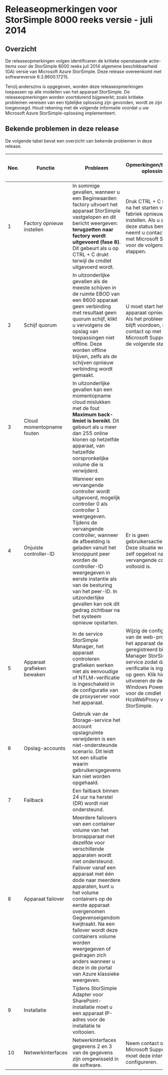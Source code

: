 <properties 
   pageTitle="Releaseopmerkingen voor versie StorSimple 8000 los | Microsoft Azure"
   description="Beschrijving van de nieuwe functies, openstaande actie-items en beschikbaar tijdelijke oplossingen voor de juli 2014 Microsoft Azure StorSimple release."
   services="storsimple"
   documentationCenter="NA"
   authors="SharS"
   manager="carmonm"
   editor="" />
 <tags 
   ms.service="storsimple"
   ms.devlang="NA"
   ms.topic="article"
   ms.tgt_pltfrm="NA"
   ms.workload="TBD"
   ms.date="04/18/2016"
   ms.author="v-sharos" />

# <a name="storsimple-8000-series-release-version-release-notes---july-2014"></a>Releaseopmerkingen voor StorSimple 8000 reeks versie - juli 2014 

## <a name="overview"></a>Overzicht

De releaseopmerkingen volgen identificeren de kritieke openstaande actie-items voor de StorSimple 8000 reeks juli 2014 algemene beschikbaarheid (GA) versie van Microsoft Azure StorSimple. Deze release overeenkomt met softwareversie 6.3.9600.17215.  

Tenzij anderszins is opgegeven, worden deze releaseopmerkingen toepassen op alle modellen van het apparaat StorSimple. De releaseopmerkingen worden voortdurend bijgewerkt; zoals kritieke problemen vereisen van een tijdelijke oplossing zijn gevonden, wordt ze zijn toegevoegd. Houd rekening met de volgende informatie voordat u uw Microsoft Azure StorSimple-oplossing implementeert.  

## <a name="known-issues-in-this-release"></a>Bekende problemen in deze release
De volgende tabel bevat een overzicht van bekende problemen in deze release.  
 
| Nee. | Functie | Probleem | Opmerkingen/tijdelijke oplossing | Dit geldt voor fysiek apparaat | Dit geldt voor virtueel apparaat |
|-----|---------|-------|----------------------------|----------------------------|---------------------------|
| 1 | Factory opnieuw instellen | In sommige gevallen, wanneer u een Beginwaarden factory uitvoert het apparaat StorSimple vastgelopen en dit bericht weergeven: **terugzetten naar factory wordt uitgevoerd (fase 8)**. Dit gebeurt als u op CTRL + C drukt terwijl de cmdlet uitgevoerd wordt. | Druk CTRL + C niet op na het starten van een fabriek opnieuw instellen. Als u al in deze status bent, neemt u contact op met Microsoft Support voor de volgende stappen. | Ja | Nee |
| 2 | Schijf quorum | In uitzonderlijke gevallen als de meeste schijven in de ruimte EBOD van een 8600 apparaat geen verbinding met resultaat geen quorum schijf, klikt u vervolgens de opslag van toepassingen niet offline. Deze worden offline blijven, zelfs als de schijven opnieuw verbinding wordt gemaakt. | U moet start het apparaat opnieuw op. Als het probleem zich blijft voordoen, neemt u contact op met Microsoft Support voor de volgende stappen. | Ja | Nee |
| 3 | Cloud momentopname fouten | In uitzonderlijke gevallen kan een momentopname cloud mislukken met de fout **Maximum back-limiet is bereikt**. Dit gebeurt als u meer dan 255 online klonen op hetzelfde apparaat, van hetzelfde oorspronkelijke volume die is verwijderd. | | Ja | Ja |
| 4 | Onjuiste controller-ID | Wanneer een vervangende controller wordt uitgevoerd, mogelijk controller 0 als controller 1 weergegeven. Tijdens de vervangende controller, wanneer de afbeelding is geladen vanuit het knooppunt peer worden de controller-ID weergegeven in eerste instantie als van de besturing van het peer-ID. In uitzonderlijke gevallen kan ook dit gedrag zichtbaar na het systeem opnieuw opstarten. | Er is geen gebruikersactie vereist. Deze situatie worden zelf opgelost nadat de vervangende controller voltooid is. | Ja | Nee |
| 5 | Apparaat grafieken bewaken | In de service StorSimple Manager, het apparaat controleren grafieken werken niet als eenvoudige of NTLM-verificatie is ingeschakeld in de configuratie van de proxyserver voor het apparaat. | Wijzig de configuratie van de web-proxy voor het apparaat dat is geregistreerd bij uw Manager StorSimple-service zodat dat verificatie is ingesteld op geen. Klik hiertoe uitvoeren de de Windows PowerShell voor de cmdlet Set-HcsWebProxy van StorSimple. | Ja | Ja |
| 6 | Opslag-accounts | Gebruik van de Storage-service het account opslagruimte verwijderen is een niet-ondersteunde scenario. Dit leidt tot een situatie waarin gebruikersgegevens kan niet worden opgehaald. | | Ja | Ja |
| 7 | Failback | Een failback binnen 24 uur na herstel (DR) wordt niet ondersteund. | | Ja | Nee |
| 8 | Apparaat failover | Meerdere failovers van een container volume van het bronapparaat met dezelfde voor verschillende apparaten wordt niet ondersteund. Failover vanaf een apparaat met één dode naar meerdere apparaten, kunt u het volume containers op de eerste apparaat overgenomen Gegevenseigendom kwijtraakt. Na een failover wordt deze containers volume worden weergegeven of gedragen zich anders wanneer u deze in de portal van Azure klassieke weergeven. | | Ja | Nee |
| 9 | Installatie | Tijdens StorSimple Adapter voor SharePoint-installatie moet u een apparaat IP-adres voor de installatie te voltooien. | | Ja | Nee |
| 10 | Netwerkinterfaces | Netwerkinterfaces gegevens 2 en 3 van de gegevens zijn omgewisseld in de software. | Neem contact op met Microsoft Support als u moet deze interfaces configureren. | Ja | Nee |


 
